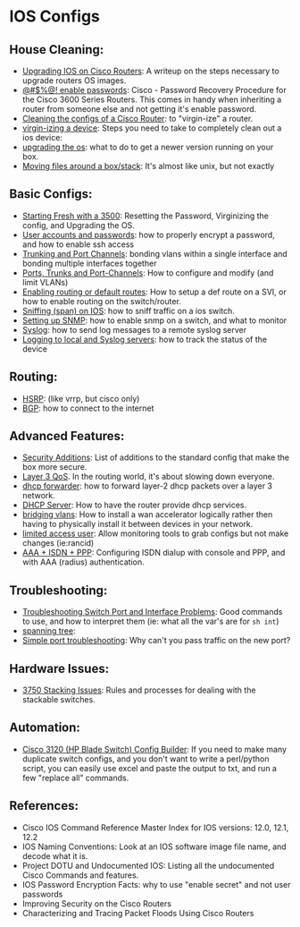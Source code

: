 # IOS Configs

## House Cleaning: 
- [Upgrading IOS on Cisco Routers](upgrading-ios-on-cisco-routers.md): A writeup on the steps necessary to upgrade routers OS images.
- [@#$%@! enable passwords](enable-passwords.md): Cisco - Password Recovery Procedure for the Cisco 3600 Series Routers. This comes in handy when inheriting a router from someone else and not getting it's enable password.
- [Cleaning the configs of a Cisco Router](virgin-ise-a-cisco-router.md): to "virgin-ize" a router.
- [virgin-izing a device](virgin-ise-a-cisco-router.md): Steps you need to take to completely clean out a ios device: 
- [upgrading the os](upgrading-the-os.md): what to do to get a newer version running on your box.
- [Moving files around a box/stack](moving-files-around-a-boxstack.md): It's almost like unix, but not exactly

## Basic Configs: 
- [Starting Fresh with a 3500](starting-fresh-with-a-3500.md): Resetting the Password, Virginizing the config, and Upgrading the OS.
- [User accounts and passwords](user-accounts-and-passwords.md): how to properly encrypt a password, and how to enable ssh access
- [Trunking and Port Channels](trunking-and-port-channels.md): bonding vlans within a single interface and bonding multiple interfaces together
- [Ports, Trunks and Port-Channels](ports-trunks-and-port-channels.md): How to configure and modify (and limit VLANs)
- [Enabling routing or default routes](enabling-routing-or-default-routes.md): How to setup a def route on a SVI, or how to enable routing on the switch/router.
- [Sniffing (span) on IOS](sniffing-span-on-ios.md): how to sniff traffic on a ios switch. 
- [Setting up SNMP](setting-up-snmp.md): how to enable snmp on a switch, and what to monitor
- [Syslog](syslog.md): how to send log messages to a remote syslog server
- [Logging to local and Syslog servers](logging-to-local-and-syslog-servers.md): how to track the status of the device

## Routing: 
- [HSRP](hsrp-and-weighted-static-routes.md): (like vrrp, but cisco only)
- [BGP](bgp.md): how to connect to the internet

## Advanced Features: 
- [Security Additions](security-additions.md): List of additions to the standard config that make the box more secure.
- [Layer 3 QoS](layer3-qos.md).  In the routing world, it's about slowing down everyone.
- [dhcp forwarder](broadcast-forwarder.md): how to forward layer-2 dhcp packets over a layer 3 network.
- [DHCP Server](dhcp-server.md): How to have the router provide dhcp services.  
- [bridging vlans](bridging-vlans.md): How to install a wan accelerator logically rather then having to physically install it between devices in your network.  
- [limited access user](limited-access-user.md): Allow monitoring tools to grab configs but not make changes (ie:rancid)
- [AAA + ISDN + PPP](aaa-isdn-ppp.md): Configuring ISDN dialup with console and PPP, and with AAA (radius) authentication.

## Troubleshooting:
- [Troubleshooting Switch Port and Interface Problems](http://www.cisco.com/en/US/products/hw/switches/ps708/products_tech_note09186a008015bfd6.shtml): Good commands to use, and how to interpret them (ie: what all the var's are for `sh int`)
- [spanning tree](spanning-tree-troubleshooting.md): 
- [Simple port troubleshooting](simple-port-troubleshooting.md): Why can't you pass traffic on the new port? 

## Hardware Issues: 
- [3750 Stacking Issues](3750-stacking-switches.md): Rules and processes for dealing with the stackable switches. 

## Automation:
- [Cisco 3120 (HP Blade Switch) Config Builder](bin/Cisco3120xBuilder.xlsx): If you need to make many duplicate switch configs, and you don't want to write a perl/python script, you can easily use excel and paste the output to txt, and run a few "replace all" commands.

## References: 
- Cisco IOS Command Reference Master Index for IOS versions: 12.0, 12.1, 12.2
- IOS Naming Conventions: Look at an IOS software image file name, and decode what it is.
- Project DOTU and Undocumented IOS: Listing all the undocumented Cisco Commands and features.
- IOS Password Encryption Facts: why to use "enable secret" and not user passwords
- Improving Security on the Cisco Routers
- Characterizing and Tracing Packet Floods Using Cisco Routers
